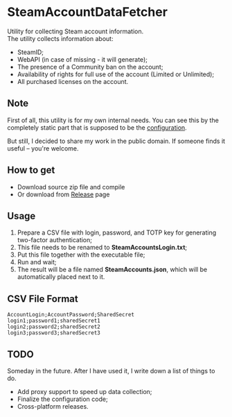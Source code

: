 # SteamAccountDataFetcher

Utility for collecting Steam account information.  
The utility collects information about:

- SteamID;
- WebAPI (in case of missing - it will generate);
- The presence of a Community ban on the account;
- Availability of rights for full use of the account (Limited or Unlimited);
- All purchased licenses on the account.

## Note

First of all, this utility is for my own internal needs. You can see this by the completely static part that is supposed to be the [configuration](./SteamAccountDataFetcher/SteamDataClient/Configuration.cs).

But still, I decided to share my work in the public domain.
If someone finds it useful – you're welcome.

## How to get

- Download source zip file and compile
- Or download from [Release](https://github.com/SeRi0uS007/SteamAccountDataFetcher/releases) page

## Usage

1. Prepare a CSV file with login, password, and TOTP key for generating two-factor authentication;
2. This file needs to be renamed to **SteamAccountsLogin.txt**;
3. Put this file together with the executable file;
4. Run and wait;
5. The result will be a file named **SteamAccounts.json**, which will be automatically placed next to it.

## CSV File Format

```csv
AccountLogin;AccountPassword;SharedSecret
login1;password1;sharedSecret1
login2;password2;sharedSecret2
login3;password3;sharedSecret3
```

## TODO

Someday in the future. After I have used it, I write down a list of things to do.

- Add proxy support to speed up data collection;
- Finalize the configuration code;
- Сross-platform releases.
